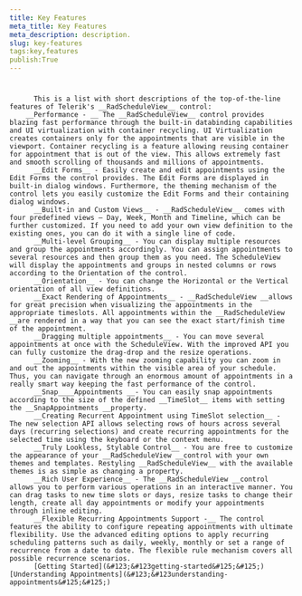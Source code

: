 ```yaml
---
title: Key Features
meta_title: Key Features
meta_description: description.
slug: key-features
tags:key,features
publish:True
---
```



# 


          This is a list with short descriptions of the top-of-the-line features of Telerik's __RadScheduleView__ control:
        __Performance - __ The __RadScheduleView__ control provides blazing fast performance through the built-in databinding capabilities and UI virtualization with container recycling. UI Virtualization creates containers only for the appointments that are visible in the viewport. Container recycling is a feature allowing reusing container for appointment that is out of the view. This allows extremely fast and smooth scrolling of thousands and millions of appointments.
          __Edit Forms__ - Easily create and edit appointments using the Edit Forms the control provides. The Edit Forms are displayed in built-in dialog windows. Furthermore, the theming mechanism of the control lets you easily customize the Edit Forms and their containing dialog windows.
          __Built-in and Custom Views__ - __RadScheduleView__ comes with four predefined views – Day, Week, Month and Timeline, which can be further customized. If you need to add your own view definition to the existing ones, you can do it with a single line of code.
          __Multi-level Grouping__ - You can display multiple resources and group the appointments accordingly. You can assign appointments to several resources and then group them as you need. The ScheduleView will display the appointments and groups in nested columns or rows according to the Orientation of the control.
          __Orientation__ - You can change the Horizontal or the Vertical orientation of all view definitions.
          __Exact Rendering of Appointments__ - __RadScheduleView __allows for great precision when visualizing the appointments in the appropriate timeslots. All appointments within the __RadScheduleView __are rendered in a way that you can see the exact start/finish time of the appointment.
          __Dragging multiple appointments__ - You can move several appointments at once with the ScheduleView. With the improved API you can fully customize the drag-drop and the resize operations.
          __Zooming__ - With the new zooming capability you can zoom in and out the appointments within the visible area of your schedule. Thus, you can navigate through an enormous amount of appointments in a really smart way keeping the fast performance of the control.
          __Snap____Appointments __- You can easily snap appointments according to the size of the defined __TimeSlot__ items with setting the __SnapAppointments __property.
          __Creating Recurrent Appointment using TimeSlot selection__ - The new selection API allows selecting rows of hours across several days (recurring selections) and create recurring appointments for the selected time using the keyboard or the context menu.
          __Truly Lookless, Stylable Control__ - You are free to customize the appearance of your __RadScheduleView __control with your own themes and templates. Restyling __RadScheduleView__ with the available themes is as simple as changing a property.
          __Rich User Experience__ - The __RadScheduleView __control allows you to perform various operations in an interactive manner. You can drag tasks to new time slots or days, resize tasks to change their length, create all day appointments or modify your appointments through inline editing.
          __Flexible Recurring Appointments Support -__ The control features the ability to configure repeating appointments with ultimate flexibility. Use the advanced editing options to apply recurring scheduling patterns such as daily, weekly, monthly or set a range of recurrence from a date to date. The flexible rule mechanism covers all possible recurrence scenarios.
          [Getting Started](&#123;&#123getting-started&#125;&#125;)[Understanding Appointments](&#123;&#123understanding-appointments&#125;&#125;)
